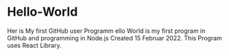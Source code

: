 # Hello-World
Her is My first GitHub user Programm
ello World is my first program in GitHub and programming in Node.js
Created 15 Februar 2022.
This Program uses React Library.
